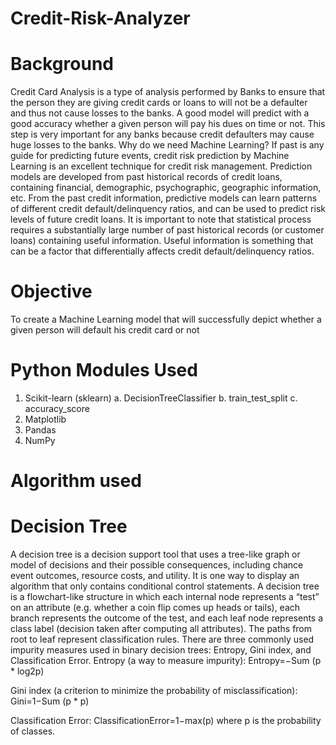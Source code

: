 # Credit-Risk-Analyzer
# Background
Credit Card Analysis is a type of analysis performed by Banks to ensure that the person they are giving credit cards or loans to will not be a defaulter and thus not cause losses to the banks. A good model will predict with a good accuracy whether a given person will pay his dues on time or not. This step is very important for any banks because credit defaulters may cause huge losses to the banks.
Why do we need Machine Learning?
If past is any guide for predicting future events, credit risk prediction by Machine Learning is an excellent technique for credit risk management. Prediction models are developed from past historical records of credit loans, containing financial, demographic, psychographic, geographic information, etc. From the past credit information, predictive models can learn patterns of different credit default/delinquency ratios, and can be used to predict risk levels of future credit loans. It is important to note that statistical process requires a substantially large number of past historical records (or customer loans) containing useful information. Useful information is something that can be a factor that differentially affects credit default/delinquency ratios.                                                                                                                 

# Objective
To create a Machine Learning model that will successfully depict whether a given person will default his credit card or not   

# Python Modules Used

1.	Scikit-learn (sklearn)
a.	DecisionTreeClassifier
b.	train_test_split
c.	accuracy_score
2.	Matplotlib
3.	Pandas
4.	NumPy



# Algorithm used

# Decision Tree
A decision tree is a decision support tool that uses a tree-like graph or model of decisions and their possible consequences, including chance event outcomes, resource costs, and utility. It is one way to display an algorithm that only contains conditional control statements.
A decision tree is a flowchart-like structure in which each internal node represents a “test” on an attribute (e.g. whether a coin flip comes up heads or tails), each branch represents the outcome of the test, and each leaf node represents a class label (decision taken after computing all attributes). The paths from root to leaf represent classification rules.
There are three commonly used impurity measures used in binary decision trees: Entropy, Gini index, and Classification Error.
Entropy (a way to measure impurity):
Entropy=−Sum (p * log2p) 

Gini index (a criterion to minimize the probability of misclassification):
Gini=1−Sum (p * p)

Classification Error:
ClassificationError=1−max(p)
where p is the probability of classes.


